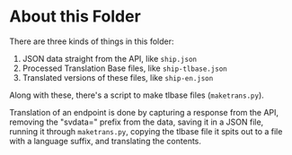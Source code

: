 About this Folder
=================

There are three kinds of things in this folder:

1. JSON data straight from the API, like `ship.json`
1. Processed Translation Base files, like `ship-tlbase.json`
1. Translated versions of these files, like `ship-en.json`

Along with these, there's a script to make tlbase files (`maketrans.py`).

Translation of an endpoint is done by capturing a response from the API, removing the "svdata=" prefix from the data, saving it in a JSON file, running it through `maketrans.py`, copying the tlbase file it spits out to a file with a language suffix, and translating the contents.
